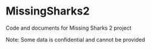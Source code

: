 # MissingSharks2
Code and documents for Missing Sharks 2 project

Note: Some data is confidential and cannot be provided
